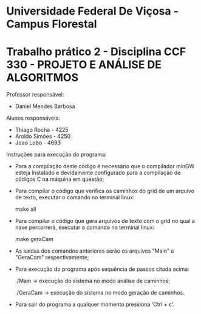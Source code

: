 # Universidade Federal De Viçosa - Campus Florestal
# Trabalho prático 2 - Disciplina CCF 330 - PROJETO E ANÁLISE DE ALGORITMOS

Professor responsável: 

  - Daniel Mendes Barbosa 
    
Alunos responsáveis:

  - Thiago Rocha - 4225
  - Aroldo Simões - 4250
  - Joao Lobo - 4693

Instruções para execução do programa:

  - Para a compilação deste código é necessário que o compilador minGW esteja instalado e devidamente configurado para a compilação de códigos C na máquina em questão;
  
  - Para compilar o código que verifica os caminhos do grid de um arquivo de texto, executar o comando no terminal linux:

    make all
    
  - Para compilar o código que gera arquivos de texto com o grid no qual a nave percorrerá, executar o comando no terminal linux:

    make geraCam
    
  - As saídas dos comandos anteriores serão os arquivos "Main" e "GeraCam" respectivamente;
  
  - Para execução do programa após sequência de passos citada acima:
  
    ./Main -> execução do sistema no modo análise de caminhos;
    
    ./GeraCam -> execução do sistema no modo geração de caminhos.

  - Para sair do programa a qualquer momento pressiona 'Ctrl + c'.
